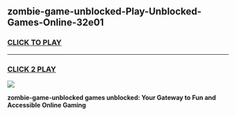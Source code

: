 
## zombie-game-unblocked-Play-Unblocked-Games-Online-32e01
<h3>
<a href="https://premium76.site?title=zombie-game-unblocked&ref=25A">CLICK TO PLAY</a></h3>
<hr>

<h3>
<a href="https://premium76.site?title=zombie-game-unblocked&ref=25A">CLICK 2 PLAY</a>
  
</h3>

<a href="https://premium76.site?title=zombie-game-unblocked&ref=25A"><img src="https://clearcache.store/games.png"></a>


**zombie-game-unblocked games unblocked: Your Gateway to Fun and Accessible Online Gaming**
